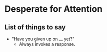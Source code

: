 # Desperate for Attention

## List of things to say

* "Have you given up on \_\_ yet?"
  * Always invokes a response.

